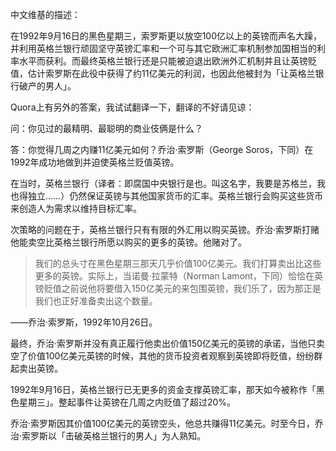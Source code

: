 中文维基的描述：



在1992年9月16日的黑色星期三，索罗斯更以放空100亿以上的英镑而声名大躁，并利用英格兰银行顽固坚守英镑汇率和一个可与其它欧洲汇率机制参加国相当的利率水平而获利。而最终英格兰银行还是只能被迫退出欧洲外汇机制并且让英镑贬值，估计索罗斯在此役中获得了约11亿美元的利润，也因此他被封为「让英格兰银行破产的男人」。



Quora上有另外的答案，我试试翻译一下，翻译的不好请见谅：



问：你见过的最精明、最聪明的商业伎俩是什么？



答：你觉得几周之内赚11亿美元如何？乔治·索罗斯（George Soros，下同）在1992年成功地做到并迫使英格兰贬值英镑。



在当时，英格兰银行（译者：即腐国中央银行是也。叫这名字，我要是苏格兰，我也得独立……）仍然保证英镑与其他国家货币的汇率。英格兰银行会购买这些货币来创造人为需求以维持目标汇率。



次策略的问题在于，英格兰银行只有有限的外汇用以购买英镑。乔治·索罗斯打赌他能卖空比英格兰银行所愿以购买的更多的英镑。他赌对了。



>我们的总头寸在黑色星期三那天几乎价值100亿美元。我们打算卖出比这些更多的英镑。实际上，当诺曼·拉蒙特（Norman Lamont，下同）恰恰在英镑贬值之前说他将要借入150亿美元的来包围英镑，我们乐了，因为那正是我们也正好准备卖出这个数量。



——乔治·索罗斯，1992年10月26日。



最终，乔治·索罗斯并没有真正履行他卖出价值150亿美元的英镑的承诺，当他只卖空了价值100亿美元英镑的时候，其他的货币投资者观察到英镑即将贬值，纷纷群起卖出英镑。



1992年9月16日，英格兰银行已无更多的资金支撑英镑汇率，那天如今被称作「黑色星期三」。整起事件让英镑在几周之内贬值了超过20%。



乔治·索罗斯因其价值100亿美元的英镑空头，他总共赚得11亿美元。时至今日，乔治·索罗斯以「击破英格兰银行的男人」为人熟知。


